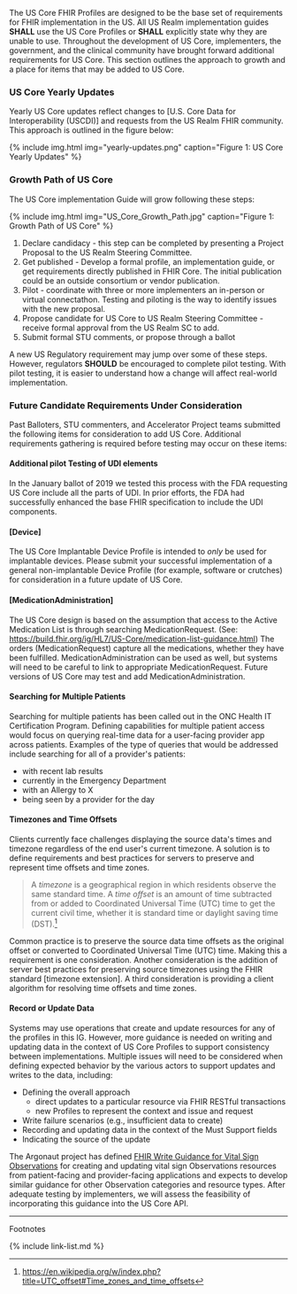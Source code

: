 
The US Core FHIR Profiles are designed to be the base set of requirements for FHIR implementation in the US. All US Realm implementation guides **SHALL** use the US Core Profiles or **SHALL** explicitly state why they are unable to use. Throughout the development of US Core, implementers, the government, and the clinical community have brought forward additional requirements for US Core. This section outlines the approach to growth and a place for items that may be added to US Core.

### US Core Yearly Updates

Yearly US Core updates reflect changes to [U.S. Core Data for Interoperability (USCDI)] and requests from the US Realm FHIR community. This approach is outlined in the figure below:

{% include img.html img="yearly-updates.png" caption="Figure 1: US Core Yearly Updates" %}

### Growth Path of US Core

The US Core implementation Guide will grow following these steps:

{% include img.html img="US_Core_Growth_Path.jpg" caption="Figure 1: Growth Path of US Core" %}

1. Declare candidacy - this step can be completed by presenting a Project Proposal to the US Realm Steering Committee.
1. Get published - Develop a formal profile, an implementation guide, or get requirements directly published in  FHIR Core. The initial publication could be an outside consortium or vendor publication.
1. Pilot - coordinate with three or more implementers an in-person or virtual connectathon. Testing and piloting is the way to identify issues with the new proposal.
1. Propose candidate for US Core to US Realm Steering Committee - receive formal approval from the US Realm SC to add.
1. Submit formal STU comments, or propose through a ballot

A new US Regulatory requirement may jump over some of these steps. However, regulators **SHOULD** be encouraged to complete pilot testing. With pilot testing, it is easier to understand how a change will affect real-world implementation.



### Future Candidate Requirements Under Consideration

Past Balloters, STU commenters, and Accelerator Project teams submitted the following items for consideration to add US Core. Additional requirements gathering is required before testing may occur on these items:

#### Additional pilot Testing of UDI elements
In the January ballot of 2019 we tested this process with the FDA requesting US Core include all the parts of UDI. In prior efforts, the FDA had successfully enhanced the base FHIR specification to include the UDI components.

#### [Device]
The US Core Implantable Device Profile is intended to *only* be used for implantable devices. Please submit your successful implementation of a general non-implantable Device Profile (for example, software or crutches) for consideration in a future update of US Core.

#### [MedicationAdministration]
The US Core design is based on the assumption that access to the Active Medication List is through searching MedicationRequest. (See: https://build.fhir.org/ig/HL7/US-Core/medication-list-guidance.html)  The orders (MedicationRequest) capture all the medications, whether they have been fulfilled. MedicationAdministration can be used as well, but systems will need to be careful to link to appropriate MedicationRequest.  Future versions of US Core may test and add MedicationAdministration.

#### Searching for Multiple Patients
Searching for multiple patients has been called out in the ONC Health IT Certification Program.  Defining capabilities for multiple patient access would focus on querying real-time data for a user-facing provider app across patients. Examples of the type of queries that would be addressed include searching for all of a provider's patients:

- with recent lab results  
- currently in the Emergency Department
- with an Allergy to X
- being seen by a provider for the day

#### Timezones and Time Offsets
Clients currently face challenges displaying the source data's times and timezone regardless of the end user's current timezone.  A solution is to define requirements and best practices for servers to preserve and represent time offsets and time zones.  

>A *timezone* is a geographical region in which residents observe the same standard time. A *time offset* is an amount of time subtracted from or added to Coordinated Universal Time (UTC) time to get the current civil time, whether it is standard time or daylight saving time (DST).[^1]

  Common practice is to preserve the source data time offsets as the original offset or converted to Coordinated Universal Time (UTC) time. Making this a requirement is one consideration.  Another consideration is the addition of server best practices for preserving source timezones using the FHIR standard [timezone extension]. A third consideration is providing a client algorithm for resolving time offsets and time zones.

#### Record or Update Data


Systems may use operations that create and update resources for any of the profiles in this IG.  However, more guidance is needed on writing and updating data in the context of US Core Profiles to support consistency between implementations.  Multiple issues will need to be considered when defining expected behavior by the various actors to support updates and writes to the data, including:

  - Defining the overall approach
    -  direct updates to a particular resource via FHIR RESTful transactions
    - new Profiles to represent the context and issue and request
  - Write failure scenarios (e.g., insufficient data to create)
  - Recording and updating data in the context of the Must Support fields
  - Indicating the source of the update


The Argonaut project has defined [FHIR Write Guidance for Vital Sign Observations](fhir-write.html) for creating and updating vital sign Observations resources from patient-facing and provider-facing applications and expects to develop similar guidance for other Observation categories and resource types. After adequate testing by implementers, we will assess the feasibility of incorporating this guidance into the US Core API.


------------------------------------------------------------------------
Footnotes

[^1]: https://en.wikipedia.org/w/index.php?title=UTC_offset#Time_zones_and_time_offsets


{% include link-list.md %}
